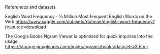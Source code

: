 References and datasets

English Word Frequency - ⅓ Million Most Frequent English Words on the Web
https://www.kaggle.com/datasets/rtatman/english-word-frequency?resource=download

The Google Books Ngram Viewer is optimized for quick inquiries into the usage
https://storage.googleapis.com/books/ngrams/books/datasetsv3.html

